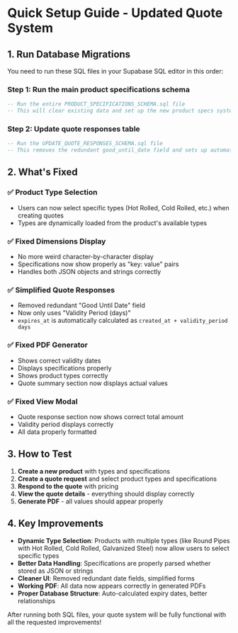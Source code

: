 # Quick Setup Guide - Updated Quote System

## 1. Run Database Migrations

You need to run these SQL files in your Supabase SQL editor in this order:

### Step 1: Run the main product specifications schema
```sql
-- Run the entire PRODUCT_SPECIFICATIONS_SCHEMA.sql file
-- This will clear existing data and set up the new product specs system
```

### Step 2: Update quote responses table
```sql
-- Run the UPDATE_QUOTE_RESPONSES_SCHEMA.sql file
-- This removes the redundant good_until_date field and sets up automatic expires_at calculation
```

## 2. What's Fixed

### ✅ **Product Type Selection**
- Users can now select specific types (Hot Rolled, Cold Rolled, etc.) when creating quotes
- Types are dynamically loaded from the product's available types

### ✅ **Fixed Dimensions Display**
- No more weird character-by-character display
- Specifications now show properly as "key: value" pairs
- Handles both JSON objects and strings correctly

### ✅ **Simplified Quote Responses**
- Removed redundant "Good Until Date" field
- Now only uses "Validity Period (days)"
- `expires_at` is automatically calculated as `created_at + validity_period days`

### ✅ **Fixed PDF Generator**
- Shows correct validity dates
- Displays specifications properly
- Shows product types correctly
- Quote summary section now displays actual values

### ✅ **Fixed View Modal**
- Quote response section now shows correct total amount
- Validity period displays correctly
- All data properly formatted

## 3. How to Test

1. **Create a new product** with types and specifications
2. **Create a quote request** and select product types and specifications
3. **Respond to the quote** with pricing
4. **View the quote details** - everything should display correctly
5. **Generate PDF** - all values should appear properly

## 4. Key Improvements

- **Dynamic Type Selection**: Products with multiple types (like Round Pipes with Hot Rolled, Cold Rolled, Galvanized Steel) now allow users to select specific types
- **Better Data Handling**: Specifications are properly parsed whether stored as JSON or strings
- **Cleaner UI**: Removed redundant date fields, simplified forms
- **Working PDF**: All data now appears correctly in generated PDFs
- **Proper Database Structure**: Auto-calculated expiry dates, better relationships

After running both SQL files, your quote system will be fully functional with all the requested improvements!
